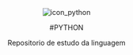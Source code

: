  
 <div align="center">
    <img width="" title="icon_python" link=![icon_](https://user-images.githubusercontent.com/61427998/230957822-61c3d9bd-dc48-44d2-87d8-30a4c1ce61d0.png)/>
<div>




#PYTHON

Repositorio de estudo da linguagem


